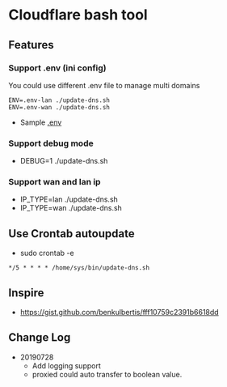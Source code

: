 # Cloudflare bash tool

## Features
### Support .env (ini config)
You could use different .env file to manage multi domains
```
ENV=.env-lan ./update-dns.sh
ENV=.env-wan ./update-dns.sh
```
* Sample [.env](.env.sample)

### Support debug mode
* DEBUG=1 ./update-dns.sh

### Support wan and lan ip
* IP_TYPE=lan ./update-dns.sh 
* IP_TYPE=wan ./update-dns.sh 

## Use Crontab autoupdate
* sudo crontab -e
```
*/5 * * * * /home/sys/bin/update-dns.sh 
```

## Inspire
* https://gist.github.com/benkulbertis/fff10759c2391b6618dd

## Change Log
* 20190728
   * Add logging support
   * proxied could auto transfer to boolean value.

